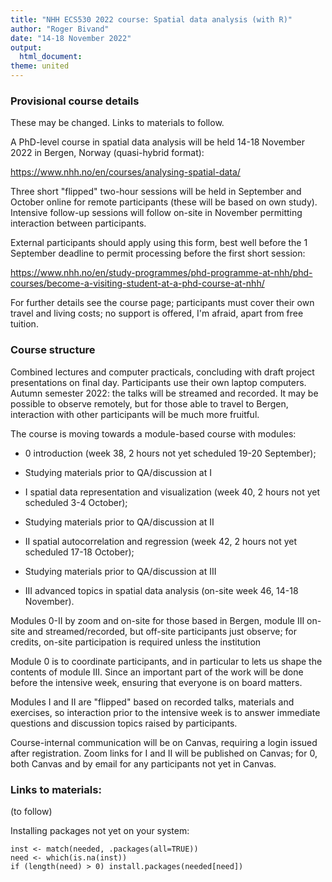 ```yaml
---
title: "NHH ECS530 2022 course: Spatial data analysis (with R)"
author: "Roger Bivand"
date: "14-18 November 2022"
output: 
  html_document:
theme: united
---
```


### Provisional course details

These may be changed. Links to materials to follow.

A PhD-level course in spatial data analysis will be held 14-18 November 2022 in Bergen, Norway (quasi-hybrid format):

https://www.nhh.no/en/courses/analysing-spatial-data/

Three short "flipped" two-hour sessions will be held in September and October online for remote participants (these will be based on own study). Intensive follow-up sessions will follow on-site in November permitting interaction between participants.

External participants should apply using this form, best well before the 1 September deadline to permit processing before the first short session:

https://www.nhh.no/en/study-programmes/phd-programme-at-nhh/phd-courses/become-a-visiting-student-at-a-phd-course-at-nhh/

For further details see the course page; participants must cover their own travel and living costs; no support is offered, I'm afraid, apart from free tuition.

### Course structure

Combined lectures and computer practicals, concluding with draft project presentations on final day. Participants use their own laptop computers. Autumn semester 2022: the talks will be streamed and recorded. It may be possible to observe remotely, but for those able to travel to Bergen, interaction with other participants will be much more fruitful.

The course is moving towards a module-based course with modules: 

- 0 introduction (week 38, 2 hours not yet scheduled 19-20 September);

- Studying materials prior to QA/discussion at I

- I spatial data representation and visualization (week 40, 2 hours not yet scheduled 3-4 October); 

- Studying materials prior to QA/discussion at II

- II spatial autocorrelation and regression (week 42, 2 hours not yet scheduled 17-18 October); 

- Studying materials prior to QA/discussion at III

- III advanced topics in spatial data analysis (on-site week 46, 14-18 November). 

Modules 0-II by zoom and on-site for those based in Bergen, module III on-site and streamed/recorded, but off-site participants just observe; for credits, on-site participation is required unless the institution 

Module 0 is to coordinate participants, and in particular to lets us shape the contents of module III. Since an important part of the work will be done before the intensive week, ensuring that everyone is on board matters.

Modules I and II are "flipped" based on recorded talks, materials and exercises, so interaction prior to the intensive week is to answer immediate questions and discussion topics raised by participants.

Course-internal communication will be on Canvas, requiring a login issued after registration. Zoom links for I and II will be published on Canvas; for 0, both Canvas and by email for any participants not yet in Canvas.

### Links to materials:

(to follow)



Installing packages not yet on your system:

```
inst <- match(needed, .packages(all=TRUE))
need <- which(is.na(inst))
if (length(need) > 0) install.packages(needed[need])
```
